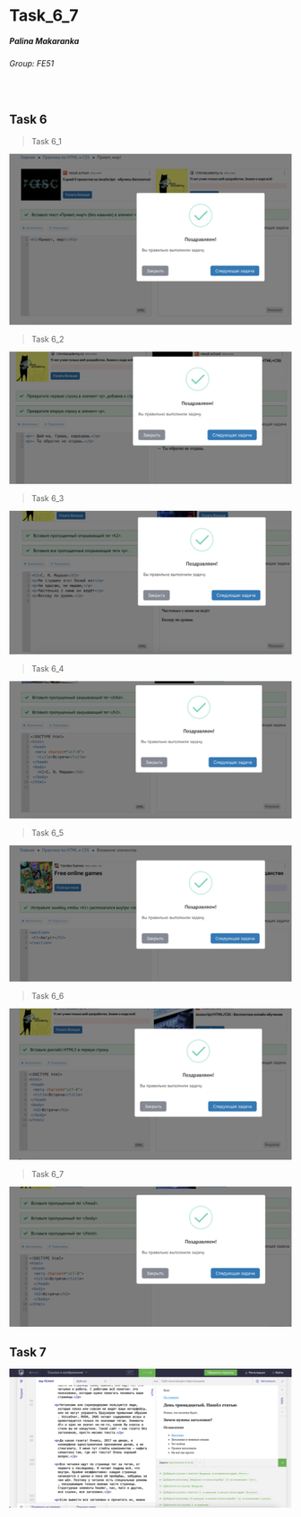 # Task_6_7

##### Palina Makaranka
###### *Group: FE51*

<br/>

## Task 6

>Task 6_1

![Image alt](https://github.com/PolinaMk/Group_FE51_Homework1/raw/main/Task_6_7/screenshots/Task_6_1.png)


>Task 6_2

![Image alt](https://github.com/PolinaMk/Group_FE51_Homework1/raw/main/Task_6_7/screenshots/Task_6_2.png)


>Task 6_3

![Image alt](https://github.com/PolinaMk/Group_FE51_Homework1/raw/main/Task_6_7/screenshots/Task_6_3.png)


>Task 6_4

![Image alt](https://github.com/PolinaMk/Group_FE51_Homework1/raw/main/Task_6_7/screenshots/Task_6_4.png)


>Task 6_5

![Image alt](https://github.com/PolinaMk/Group_FE51_Homework1/raw/main/Task_6_7/screenshots/Task_6_5.png)


>Task 6_6

![Image alt](https://github.com/PolinaMk/Group_FE51_Homework1/raw/main/Task_6_7/screenshots/Task_6_6.png)


>Task 6_7

![Image alt](https://github.com/PolinaMk/Group_FE51_Homework1/raw/main/Task_6_7/screenshots/Task_6_7.png)


## Task 7

![Image alt](https://github.com/PolinaMk/Group_FE51_Homework1/raw/main/Task_6_7/screenshots/Task_7.png)
